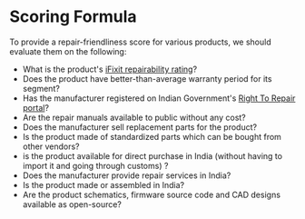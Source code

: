 # Scoring Formula

To provide a repair-friendliness score for various products, we should evaluate them on the following:

* What is the product's [iFixit repairability rating](https://www.ifixit.com/repairability)?
* Does the product have better-than-average warranty period for its segment?
* Has the manufacturer registered on Indian Government's [Right To Repair portal](https://righttorepairindia.gov.in/)?
* Are the repair manuals available to public without any cost?
* Does the manufacturer sell replacement parts for the product?
* Is the product made of standardized parts which can be bought from other vendors?
* is the product available for direct purchase in India (without having to import it and going through customs) ?
* Does the manufacturer provide repair services in India?
* Is the product made or assembled in India?
* Are the product schematics, firmware source code and CAD designs available as open-source?

